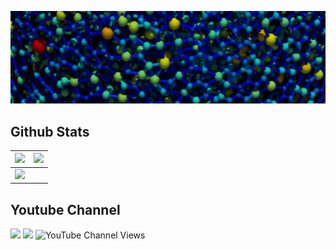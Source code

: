 ![Banner](https://github.com/ArashRabbani/ArashRabbani/blob/main/bk.jpg)

 
## Github Stats

<img src="https://github-readme-stats.vercel.app/api?username=ArashRabbani&&show_icons=true&count_private=true&theme=github_dark">|<img src="https://github-readme-streak-stats.herokuapp.com/?user=ArashRabbani&theme=blueberry_duo"/>
|---|---|
<img src="https://github-readme-stats.vercel.app/api/top-langs/?username=ArashRabbani&layout=compact&theme=github_dark"/>|

## Youtube Channel

![](https://img.shields.io/badge/Youtube-Address-red)
![](https://img.shields.io/youtube/channel/subscribers/UCYFX9iGpHemve3LiRmFQSEw?style=social)
![YouTube Channel Views](https://img.shields.io/youtube/channel/views/UCYFX9iGpHemve3LiRmFQSEw?style=social)
